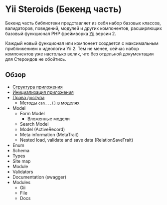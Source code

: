 # Yii Steroids (Бекенд часть)

Бекенд часть библиотеки представляет из себя набор базовых классов, валидаторов, поведений, модулей и других компонентов,
расширяющих базовый функционал PHP фреймворка [Yii](https://www.yiiframework.com/) версии 2.

Каждый новый функционал или компонент создается с максимальным приближением к идеологии Yii 2. Тем не менее, сейчас
набор компонентов уже настолько велик, что без отдельной документации для Стероидов не обойтись.

## Обзор

- [Структура приложения](application_structure.md)
- [Инициализация приложения](bootstrap.md)
- [Права доступа](permissions.md)
    - [Методы `can...()` в моделях](permissions_model.md)
- Model
    - Form Model
        - Вложенные модели
    - Search Model
    - Model (ActiveRecord)
    - Meta information (MetaTrait)
    - Nested load, validate and save data (RelationSaveTrait)
- Enum
- Schema
- Types
- Site map
- Module
- Validators
- Documentation (swagger)
- Modules
    - Gii
    - File
    - Docs
